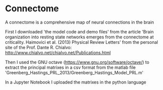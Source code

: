 # Connectome
A connectome is a comprehensive map of neural connections in the brain

First I downloaded 'the model code and demo files' from the article 'Brain organization into resting state networks emerges from the connectome at criticality. Haimovici et al. (2013) Physical Review Letters' from the personal site of the Prof. Dante R. Chialvo: http://www.chialvo.net/chialvo.net/Publications.html

Then I used the GNU octave (https://www.gnu.org/software/octave/) to extract the principal matrixes in a csv format from the matlab file 'Greenberg_Hastings_PRL_2013/Greenberg_Hastings_Model_PRL.m'

In a Jupyter Notebook I uploaded the matrixes in the python language
